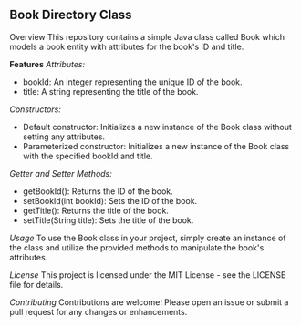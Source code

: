 <h2>Book Directory Class</h2>

Overview
This repository contains a simple Java class called Book which models a book entity with attributes for the book's ID and title.

**Features**
_Attributes:_
- bookId: An integer representing the unique ID of the book.
- title: A string representing the title of the book.

_Constructors:_
- Default constructor: Initializes a new instance of the Book class without setting any attributes.
- Parameterized constructor: Initializes a new instance of the Book class with the specified bookId and title.

_Getter and Setter Methods:_
- getBookId(): Returns the ID of the book.
- setBookId(int bookId): Sets the ID of the book.
- getTitle(): Returns the title of the book.
- setTitle(String title): Sets the title of the book.

_Usage_
To use the Book class in your project, simply create an instance of the class and utilize the provided methods to manipulate the book's attributes.

_License_
This project is licensed under the MIT License - see the LICENSE file for details.

_Contributing_
Contributions are welcome! Please open an issue or submit a pull request for any changes or enhancements.
